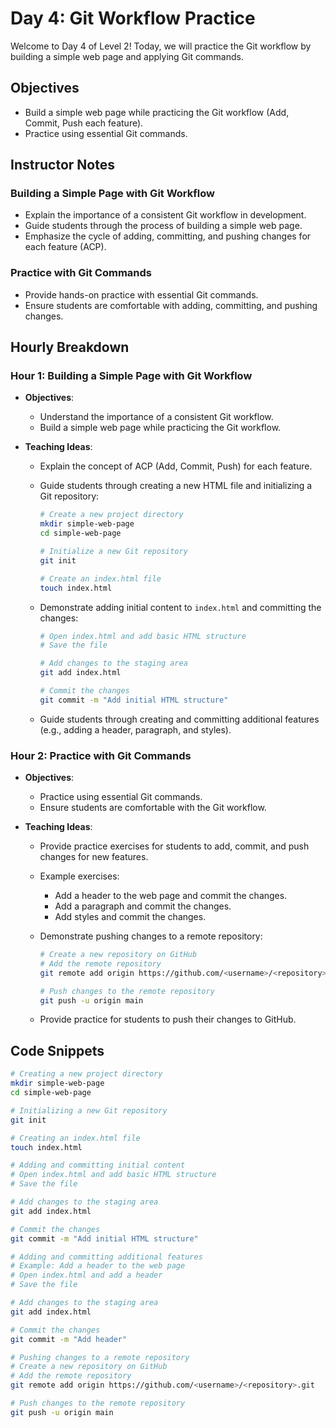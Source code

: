 # Day 4: Git Workflow Practice

Welcome to Day 4 of Level 2! Today, we will practice the Git workflow by building a simple web page and applying Git commands.

## Objectives

- Build a simple web page while practicing the Git workflow (Add, Commit, Push each feature).
- Practice using essential Git commands.

## Instructor Notes

### Building a Simple Page with Git Workflow

- Explain the importance of a consistent Git workflow in development.
- Guide students through the process of building a simple web page.
- Emphasize the cycle of adding, committing, and pushing changes for each feature (ACP).

### Practice with Git Commands

- Provide hands-on practice with essential Git commands.
- Ensure students are comfortable with adding, committing, and pushing changes.

## Hourly Breakdown

### Hour 1: Building a Simple Page with Git Workflow

- **Objectives**:
  - Understand the importance of a consistent Git workflow.
  - Build a simple web page while practicing the Git workflow.
- **Teaching Ideas**:

  - Explain the concept of ACP (Add, Commit, Push) for each feature.
  - Guide students through creating a new HTML file and initializing a Git repository:

    ```bash
    # Create a new project directory
    mkdir simple-web-page
    cd simple-web-page

    # Initialize a new Git repository
    git init

    # Create an index.html file
    touch index.html
    ```

  - Demonstrate adding initial content to `index.html` and committing the changes:

    ```bash
    # Open index.html and add basic HTML structure
    # Save the file

    # Add changes to the staging area
    git add index.html

    # Commit the changes
    git commit -m "Add initial HTML structure"
    ```

  - Guide students through creating and committing additional features (e.g., adding a header, paragraph, and styles).

### Hour 2: Practice with Git Commands

- **Objectives**:
  - Practice using essential Git commands.
  - Ensure students are comfortable with the Git workflow.
- **Teaching Ideas**:

  - Provide practice exercises for students to add, commit, and push changes for new features.
  - Example exercises:
    - Add a header to the web page and commit the changes.
    - Add a paragraph and commit the changes.
    - Add styles and commit the changes.
  - Demonstrate pushing changes to a remote repository:

    ```bash
    # Create a new repository on GitHub
    # Add the remote repository
    git remote add origin https://github.com/<username>/<repository>.git

    # Push changes to the remote repository
    git push -u origin main
    ```

  - Provide practice for students to push their changes to GitHub.

## Code Snippets

```bash
# Creating a new project directory
mkdir simple-web-page
cd simple-web-page

# Initializing a new Git repository
git init

# Creating an index.html file
touch index.html

# Adding and committing initial content
# Open index.html and add basic HTML structure
# Save the file

# Add changes to the staging area
git add index.html

# Commit the changes
git commit -m "Add initial HTML structure"

# Adding and committing additional features
# Example: Add a header to the web page
# Open index.html and add a header
# Save the file

# Add changes to the staging area
git add index.html

# Commit the changes
git commit -m "Add header"

# Pushing changes to a remote repository
# Create a new repository on GitHub
# Add the remote repository
git remote add origin https://github.com/<username>/<repository>.git

# Push changes to the remote repository
git push -u origin main
```
